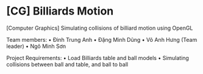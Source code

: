 [CG] Billiards Motion
==================

[Computer Graphics] Simulating collisions of billiard motion using OpenGL

Team members:
  • Đinh Trung Anh
  • Đặng Minh Dũng
  • Võ Anh Hưng (Team leader)
  • Ngô Minh Sơn

Project Requirements:
  • Load Billiards table and ball models
  • Simulating collisions between ball and table, and ball to ball
  
